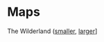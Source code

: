 # Maps

The Wilderland ([smaller](wilderland.png), [larger](https://i.pinimg.com/originals/a8/95/dd/a895dd2362d156b6269cc8d2310a58fc.jpg)]
